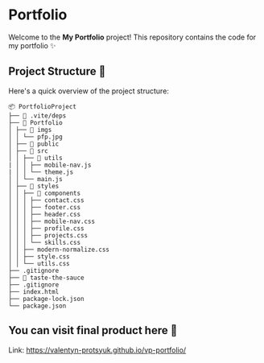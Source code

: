 # Portfolio

Welcome to the **My Portfolio** project! This repository contains the code for my portfolio ✨

## Project Structure 📁

Here's a quick overview of the project structure:
```plaintext
📦 PortfolioProject
├── 📂 .vite/deps
├── 📂 Portfolio
│ ├── 📂 imgs
│ │ └── pfp.jpg
│ ├── 📂 public
│ ├── 📂 src
│ │ ├── 📂 utils
| │ │ ├── mobile-nav.js
| │ │ └── theme.js
│ │ └── main.js
│ ├── 📂 styles
│ │ ├── 📂 components
│ │ │ ├── contact.css
│ │ │ ├── footer.css
│ │ │ ├── header.css
│ │ │ ├── mobile-nav.css
│ │ │ ├── profile.css
│ │ │ ├── projects.css
│ │ │ └── skills.css
│ │ ├── modern-normalize.css
│ │ ├── style.css
│ │ └── utils.css
├── .gitignore
├── 📂 taste-the-sauce
├── .gitignore
├── index.html
├── package-lock.json
└── package.json

```


## You can visit final product here 🚀

Link: https://valentyn-protsyuk.github.io/vp-portfolio/
